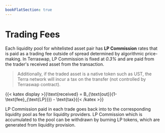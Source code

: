 ```yaml
---
bookFlatSection: true
---
```


# Trading Fees

Each liquidity pool for whitelisted asset pair has **LP Commission** rates that is paid as a trading fee outside of spread determined by algorithmic price-making. In Terraswap, LP Commission is fixed at *0.3%* and are paid from the trader's received asset from the transaction.

> Additionally, if the traded asset is a native token such as UST, the Terra network will incur a tax on the transfer (not controlled by Terraswap contract).

{{< katex display >}}\text{received} = B_{\text{out}}(1- \text{fee}_{\text{LP}}}) - \text{tax}{{< /katex >}}

LP Commission paid in each trade goes back into to the corresponding liquidity pool as fee for liquidity providers. LP Commission which is accumulated to the pool can be withdrawn by burning LP tokens, which are generated from liquidity provision.
